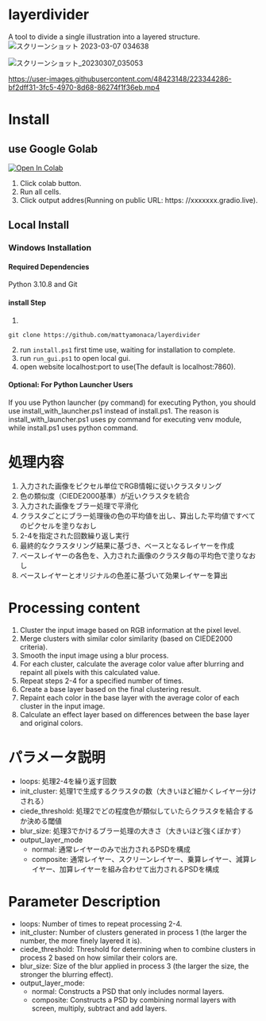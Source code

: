 # layerdivider
A tool to divide a single illustration into a layered structure.
![スクリーンショット 2023-03-07 034638](https://user-images.githubusercontent.com/48423148/223202706-5c6e9108-0cf4-40dc-b840-9c3df3d540da.png)

![スクリーンショット_20230307_035053](https://user-images.githubusercontent.com/48423148/223345165-e4e2e7f6-059f-445a-ac3d-2c9c3ecd094a.png)


https://user-images.githubusercontent.com/48423148/223344286-bf2dff31-3fc5-4970-8d68-86274f1f36eb.mp4

# Install
## use Google Golab
[![Open In Colab](https://colab.research.google.com/assets/colab-badge.svg)](https://colab.research.google.com/github/mattyamonaca/layerdivider/blob/main/layerdivider_launch.ipynb)
1. Click colab button.
2. Run all cells.
3. Click output addres(Running on public URL: https: //xxxxxxx.gradio.live).


## Local Install
### Windows Installation
#### Required Dependencies
Python 3.10.8 and Git

#### install Step
1. 
``` 
git clone https://github.com/mattyamonaca/layerdivider
```

2. run `install.ps1` first time use, waiting for installation to complete.
3. run `run_gui.ps1` to open local gui.
4. open website localhost:port to use(The default is localhost:7860). 

#### Optional: For Python Launcher Users
If you use Python launcher (py command) for executing Python, you should use install_with_launcher.ps1 instead of install.ps1.
The reason is install_with_launcher.ps1 uses py command for executing venv module, while install.ps1 uses python command.

# 処理内容
1. 入力された画像をピクセル単位でRGB情報に従いクラスタリング
2. 色の類似度（CIEDE2000基準）が近いクラスタを統合
3. 入力された画像をブラー処理で平滑化
4. クラスタごとにブラー処理後の色の平均値を出し、算出した平均値ですべてのピクセルを塗りなおし
5. 2-4を指定された回数繰り返し実行
6. 最終的なクラスタリング結果に基づき、ベースとなるレイヤーを作成
7. ベースレイヤーの各色を、入力された画像のクラスタ毎の平均色で塗りなおし
8. ベースレイヤーとオリジナルの色差に基づいて効果レイヤーを算出

# Processing content
1. Cluster the input image based on RGB information at the pixel level.
2. Merge clusters with similar color similarity (based on CIEDE2000 criteria).
3. Smooth the input image using a blur process.
4. For each cluster, calculate the average color value after blurring and repaint all pixels with this calculated value.
5. Repeat steps 2-4 for a specified number of times.
6. Create a base layer based on the final clustering result.
7. Repaint each color in the base layer with the average color of each cluster in the input image.
8. Calculate an effect layer based on differences between the base layer and original colors.

# パラメータ説明
* loops: 処理2-4を繰り返す回数
* init_cluster: 処理1で生成するクラスタの数（大きいほど細かくレイヤー分けされる）
* ciede_threshold: 処理2でどの程度色が類似していたらクラスタを結合するか決める閾値
* blur_size: 処理3でかけるブラー処理の大きさ（大きいほど強くぼかす）
* output_layer_mode
    * normal: 通常レイヤーのみで出力されるPSDを構成
    * composite: 通常レイヤー、スクリーンレイヤー、乗算レイヤー、減算レイヤー、加算レイヤーを組み合わせて出力されるPSDを構成

# Parameter Description
* loops: Number of times to repeat processing 2-4.
* init_cluster: Number of clusters generated in process 1 (the larger the number, the more finely layered it is).
* ciede_threshold: Threshold for determining when to combine clusters in process 2 based on how similar their colors are.
* blur_size: Size of the blur applied in process 3 (the larger the size, the stronger the blurring effect).
* output_layer_mode:
    * normal: Constructs a PSD that only includes normal layers.
    * composite: Constructs a PSD by combining normal layers with screen, multiply, subtract and add layers.
